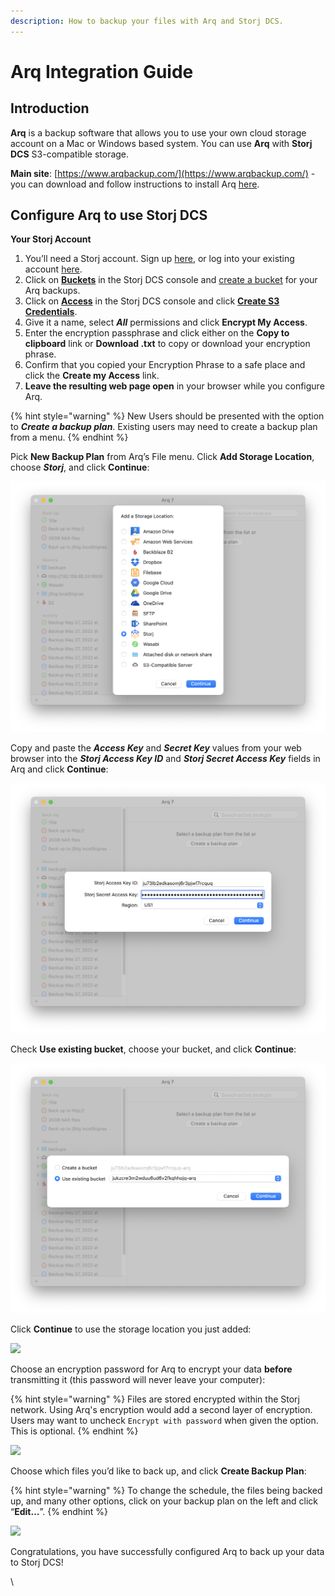```yaml
---
description: How to backup your files with Arq and Storj DCS.
---
```


# Arq Integration Guide

## Introduction

**Arq** is a backup software that allows you to use your own cloud storage account on a Mac or Windows based system. You can use **Arq** with **Storj DCS** S3-compatible storage.

**Main site**: [https://www.arqbackup.com/](https://www.arqbackup.com/) - you can download and follow instructions to install Arq [here](https://www.arqbackup.com/download/).

## Configure Arq to use Storj DCS



**Your Storj Account**

1. You’ll need a Storj account. Sign up [here](https://storj.io/signup), or log into your existing account [here](https://storj.io/login).
2. Click on [**Buckets**](../getting-started/satellite-developer-account/objects.md) in the Storj DCS console and [create a bucket](../getting-started/quickstart-objectbrowser.md#creating-buckets) for your Arq backups.
3. Click on [**Access**](../getting-started/satellite-developer-account/access-grants.md) in the Storj DCS console and click [**Create S3 Credentials**](../getting-started/satellite-developer-account/access-grants.md#create-s3-credentials).
4. Give it a name, select _**All**_ permissions and click **Encrypt My Access**.
5. Enter the encryption passphrase and click either on the **Copy to clipboard** link or **Download .txt** to copy or download your encryption phrase.
6. Confirm that you copied your Encryption Phrase to a safe place and click the **Create my Access** link.
7. **Leave the resulting web page open** in your browser while you configure Arq.

{% hint style="warning" %}
New Users should be presented with the option to _**Create a backup plan**_.  Existing users may need to create a backup plan from a menu.
{% endhint %}

Pick **New Backup Plan** from Arq’s File menu. Click **Add Storage Location**, choose _**Storj**_, and click **Continue**:

![](<../.gitbook/assets/image (34) (2).png>)

Copy and paste the _**Access Key**_ and _**Secret Key**_ values from your web browser into the _**Storj Access Key ID**_ and _**Storj Secret Access Key**_ fields in Arq and click **Continue**:

![](<../.gitbook/assets/image (42).png>)

Check **Use existing bucket**, choose your bucket, and click **Continue**:

![](<../.gitbook/assets/image (32) (2).png>)

Click **Continue** to use the storage location you just added:

![](https://www.arqbackup.com/blog/wp-content/uploads/2022/05/Screen-Shot-2022-05-27-at-9.45.48-AM-1024x814.png)

Choose an encryption password for Arq to encrypt your data **before** transmitting it (this password will never leave your computer):

{% hint style="warning" %}
Files are stored encrypted within the Storj network.  Using Arq's encryption would add a second layer of encryption.  Users may want to uncheck `Encrypt with password` when given the option.  This is optional.&#x20;
{% endhint %}

![](https://www.arqbackup.com/blog/wp-content/uploads/2022/05/Screen-Shot-2022-05-27-at-9.46.38-AM-1024x814.png)

Choose which files you’d like to back up, and click **Create Backup Plan**:

{% hint style="warning" %}
&#x20;To change the schedule, the files being backed up, and many other options, click on your backup plan on the left and click “**Edit…**”.
{% endhint %}

![](https://www.arqbackup.com/blog/wp-content/uploads/2022/05/Screen-Shot-2022-05-27-at-9.47.12-AM-1024x814.png)

Congratulations, you have successfully configured Arq to back up your data to Storj DCS!

\
